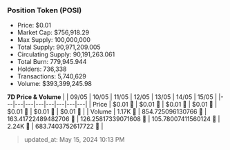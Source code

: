 
  ### Position Token (POSI)
  - Price: $0.01
  - Market Cap: $756,918.29
  - Max Supply: 100,000,000
  - Total Supply: 90,971,209.005
  - Circulating Supply: 90,191,263.061
  - Total Burn: 779,945.944
  - Holders: 736,338
  - Transactions: 5,740,629
  - Volume: $393,399,245.98

  **7D Price & Volume**
  | | 09&#x2F;05 | 10&#x2F;05 | 11&#x2F;05 | 12&#x2F;05 | 13&#x2F;05 | 14&#x2F;05 | 15&#x2F;05 |
  |---|---|---|---|---|---|---|---|
  | Price | $0.01 🚀 | $0.01 🔻 | $0.01 🔻 | $0.01 🚀 | $0.01 🚀 | $0.01 🔻 | $0.01 🚀 |
  | Volume | 1.17K 🔻 | 854.725096130766 🔻 | 163.41722489482706 🔻 | 126.25817339071608 🔻 | 105.78007411560124 🔻 | 2.24K 🚀 | 683.7403752617722 🔻 |

  > updated_at: May 15, 2024 10:13 PM
